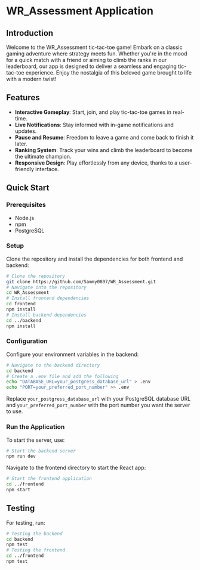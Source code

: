 
# WR_Assessment Application

## Introduction
Welcome to the WR_Assessment tic-tac-toe game! Embark on a classic gaming adventure where strategy meets fun. Whether you're in the mood for a quick match with a friend or aiming to climb the ranks in our leaderboard, our app is designed to deliver a seamless and engaging tic-tac-toe experience. Enjoy the nostalgia of this beloved game brought to life with a modern twist!

## Features
- **Interactive Gameplay**: Start, join, and play tic-tac-toe games in real-time.
- **Live Notifications**: Stay informed with in-game notifications and updates.
- **Pause and Resume**: Freedom to leave a game and come back to finish it later.
- **Ranking System**: Track your wins and climb the leaderboard to become the ultimate champion.
- **Responsive Design**: Play effortlessly from any device, thanks to a user-friendly interface.

## Quick Start

### Prerequisites
- Node.js
- npm
- PostgreSQL

### Setup

Clone the repository and install the dependencies for both frontend and backend:

```bash
# Clone the repository
git clone https://github.com/Sammy0807/WR_Assessment.git
# Navigate into the repository
cd WR_Assessment
# Install frontend dependencies
cd frontend
npm install
# Install backend dependencies
cd ../backend
npm install
```

### Configuration

Configure your environment variables in the backend:

```bash
# Navigate to the backend directory
cd backend
# Create a .env file and add the following
echo "DATABASE_URL=your_postgress_database_url" > .env
echo "PORT=your_preferred_port_number" >> .env
```

Replace `your_postgress_database_url` with your PostgreSQL database URL and `your_preferred_port_number` with the port number you want the server to use.

### Run the Application

To start the server, use:

```bash
# Start the backend server
npm run dev
```

Navigate to the frontend directory to start the React app:

```bash
# Start the frontend application
cd ../frontend
npm start
```

## Testing

For testing, run:

```bash
# Testing the backend
cd backend
npm test
# Testing the frontend
cd ../frontend
npm test
``` 
